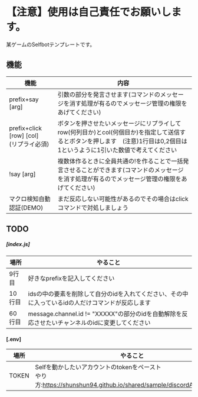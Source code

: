 # 【注意】使用は自己責任でお願いします。
某ゲームのSelfbotテンプレートです。

## 機能
|機能|内容|
|----|----|
|prefix+say [arg]|引数の部分を発言させます(コマンドのメッセージを消す処理が有るのでメッセージ管理の権限をあげてください)|
|prefix+click [row] [col]<br>(リプライ必須)|ボタンを押させたいメッセージにリプライしてrow(何列目か)とcol(何個目か)を指定して送信するとボタンを押します　(注意)1行目は0,2個目は1というように1引いた数値で考えてください|
|!say [arg]|複数体作るときに全員共通の!を作ることで一括発言させることができます(コマンドのメッセージを消す処理が有るのでメッセージ管理の権限をあげてください)|
|マクロ検知自動認証(DEMO)|まだ反応しない可能性があるのでその場合はclickコマンドで対処しましょう|

## TODO
##### [index.js]
|場所|やること|
|----|----|
|9行目|好きなprefixを記入してください|
|10行目|idsの中の要素を削除して自分のidを入れてください、その中に入っているidの人だけコマンドが反応します|
|60行目|message.channel.id != "XXXXX"の部分のidを自動解除を反応させたいチャンネルのidに変更してください|

#### [.env]
|場所|やること|
|----|----|
|TOKEN|Selfを動かしたいアカウントのtokenをペースト<br>やり方:https://shunshun94.github.io/shared/sample/discordAccountToken|
